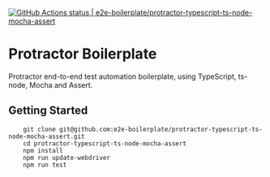 [![GitHub Actions status | e2e-boilerplate/protractor-typescript-ts-node-mocha-assert](https://github.com/e2e-boilerplate/protractor-typescript-ts-node-mocha-assert/workflows/protractor-typescript-ts-node-mocha-assert/badge.svg)](https://github.com/e2e-boilerplate/protractor-typescript-ts-node-mocha-assert/actions?workflow=protractor-typescript-ts-node-mocha-assert)

# Protractor Boilerplate

Protractor end-to-end test automation boilerplate, using TypeScript, ts-node, Mocha and Assert.

## Getting Started

    	git clone git@github.com:e2e-boilerplate/protractor-typescript-ts-node-mocha-assert.git
    	cd protractor-typescript-ts-node-mocha-assert
    	npm install
    	npm run update-webdriver
    	npm run test
